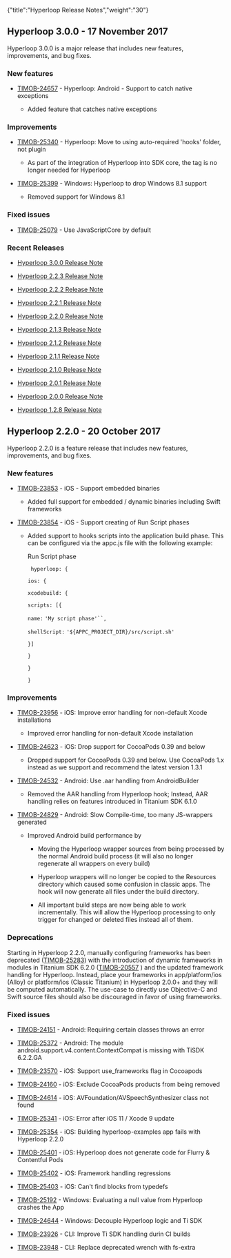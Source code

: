 {"title":"Hyperloop Release Notes","weight":"30"} 

## Hyperloop 3.0.0 - 17 November 2017

Hyperloop 3.0.0 is a major release that includes new features, improvements, and bug fixes.

### New features

*   [TIMOB-24657](https://jira.appcelerator.org/browse/TIMOB-24657) - Hyperloop: Android - Support to catch native exceptions
    
    *   Added feature that catches native exceptions
        

### Improvements

*   [TIMOB-25340](https://jira.appcelerator.org/browse/TIMOB-25340) - Hyperloop: Move to using auto-required 'hooks' folder, not plugin
    
    *   As part of the integration of Hyperloop into SDK core, the <plugins> tag is no longer needed for Hyperloop
        
*   [TIMOB-25399](https://jira.appcelerator.org/browse/TIMOB-25399) - Windows: Hyperloop to drop Windows 8.1 support
    
    *   Removed support for Windows 8.1
        

### Fixed issues

*   [TIMOB-25079](https://jira.appcelerator.org/browse/TIMOB-25079) - Use JavaScriptCore by default
    

### Recent Releases

*   [Hyperloop 3.0.0 Release Note](/docs/appc/Titanium_SDK/Titanium_SDK_Guide/Hyperloop/Hyperloop_Release_Notes/Hyperloop_3.0.0_Release_Note/)
    
*   [Hyperloop 2.2.3 Release Note](/docs/appc/Titanium_SDK/Titanium_SDK_Guide/Hyperloop/Hyperloop_Release_Notes/Hyperloop_2.2.3_Release_Note/)
    
*   [Hyperloop 2.2.2 Release Note](/docs/appc/Titanium_SDK/Titanium_SDK_Guide/Hyperloop/Hyperloop_Release_Notes/Hyperloop_2.2.2_Release_Note/)
    
*   [Hyperloop 2.2.1 Release Note](/docs/appc/Titanium_SDK/Titanium_SDK_Guide/Hyperloop/Hyperloop_Release_Notes/Hyperloop_2.2.1_Release_Note/)
    
*   [Hyperloop 2.2.0 Release Note](/docs/appc/Titanium_SDK/Titanium_SDK_Guide/Hyperloop/Hyperloop_Release_Notes/Hyperloop_2.2.0_Release_Note/)
    
*   [Hyperloop 2.1.3 Release Note](/docs/appc/Titanium_SDK/Titanium_SDK_Guide/Hyperloop/Hyperloop_Release_Notes/Hyperloop_2.1.3_Release_Note/)
    
*   [Hyperloop 2.1.2 Release Note](/docs/appc/Titanium_SDK/Titanium_SDK_Guide/Hyperloop/Hyperloop_Release_Notes/Hyperloop_2.1.2_Release_Note/)
    
*   [Hyperloop 2.1.1 Release Note](/docs/appc/Titanium_SDK/Titanium_SDK_Guide/Hyperloop/Hyperloop_Release_Notes/Hyperloop_2.1.1_Release_Note/)
    
*   [Hyperloop 2.1.0 Release Note](/docs/appc/Titanium_SDK/Titanium_SDK_Guide/Hyperloop/Hyperloop_Release_Notes/Hyperloop_2.1.0_Release_Note/)
    
*   [Hyperloop 2.0.1 Release Note](/docs/appc/Titanium_SDK/Titanium_SDK_Guide/Hyperloop/Hyperloop_Release_Notes/Hyperloop_2.0.1_Release_Note/)
    
*   [Hyperloop 2.0.0 Release Note](/docs/appc/Titanium_SDK/Titanium_SDK_Guide/Hyperloop/Hyperloop_Release_Notes/Hyperloop_2.0.0_Release_Note/)
    
*   [Hyperloop 1.2.8 Release Note](/docs/appc/Titanium_SDK/Titanium_SDK_Guide/Hyperloop/Hyperloop_Release_Notes/Hyperloop_1.2.8_Release_Note/)
    

## Hyperloop 2.2.0 - 20 October 2017

Hyperloop 2.2.0 is a feature release that includes new features, improvements, and bug fixes.

### New features

*   [TIMOB-23853](https://jira.appcelerator.org/browse/TIMOB-23853) - iOS - Support embedded binaries
    
    *   Added full support for embedded / dynamic binaries including Swift frameworks
        
*   [TIMOB-23854](https://jira.appcelerator.org/browse/TIMOB-23854) - iOS - Support creating of Run Script phases
    
    *   Added support to hooks scripts into the application build phase. This can be configured via the appc.js file with the following example:
        
        Run Script phase
        
        ` hyperloop: {`
        
        `ios: {`
        
        `xcodebuild: {`
        
        `scripts: [{`
        
        `name:` `'My script phase'``,`
        
        `shellScript:` `'${APPC_PROJECT_DIR}/src/script.sh'`
        
        `}]`
        
        `}`
        
        `}`
        
        `}`
        

### Improvements

*   [TIMOB-23956](https://jira.appcelerator.org/browse/TIMOB-23956) - iOS: Improve error handling for non-default Xcode installations
    
    *   Improved error handling for non-default Xcode installation
        
*   [TIMOB-24623](https://jira.appcelerator.org/browse/TIMOB-24623) - iOS: Drop support for CocoaPods 0.39 and below
    
    *   Dropped support for CocoaPods 0.39 and below. Use CocoaPods 1.x instead as we support and recommend the latest version 1.3.1
        
*   [TIMOB-24532](https://jira.appcelerator.org/browse/TIMOB-24532) - Android: Use .aar handling from AndroidBuilder
    
    *   Removed the AAR handling from Hyperloop hook; Instead, AAR handling relies on features introduced in Titanium SDK 6.1.0
        
*   [TIMOB-24829](https://jira.appcelerator.org/browse/TIMOB-24829) - Android: Slow Compile-time, too many JS-wrappers generated
    
    *   Improved Android build performance by
        
        *   Moving the Hyperloop wrapper sources from being processed by the normal Android build process (it will also no longer regenerate all wrappers on every build)
            
        *   Hyperloop wrappers will no longer be copied to the Resources directory which caused some confusion in classic apps. The hook will now generate all files under the build directory.
            
        *   All important build steps are now being able to work incrementally. This will allow the Hyperloop processing to only trigger for changed or deleted files instead all of them.
            

### Deprecations

Starting in Hyperloop 2.2.0, manually configuring frameworks has been deprecated ([TIMOB-25283](https://jira.appcelerator.org/browse/TIMOB-25283)) with the introduction of dynamic frameworks in modules in Titanium SDK 6.2.0 ([TIMOB-20557](https://jira.appcelerator.org/browse/TIMOB-20557) ) and the updated framework handling for Hyperloop. Instead, place your frameworks in app/platform/ios (Alloy) or platform/ios (Classic Titanium) in Hyperloop 2.0.0+ and they will be computed automatically. The use-case to directly use Objective-C and Swift source files should also be discouraged in favor of using frameworks.

### Fixed issues

*   [TIMOB-24151](https://jira.appcelerator.org/browse/TIMOB-24151) - Android: Requiring certain classes throws an error
    
*   [TIMOB-25372](https://jira.appcelerator.org/browse/TIMOB-25372) - Android: The module android.support.v4.content.ContextCompat is missing with TiSDK 6.2.2.GA
    
*   [TIMOB-23570](https://jira.appcelerator.org/browse/TIMOB-23570) - iOS: Support use\_frameworks flag in Cocoapods
    
*   [TIMOB-24160](https://jira.appcelerator.org/browse/TIMOB-24160) - iOS: Exclude CocoaPods products from being removed
    
*   [TIMOB-24614](https://jira.appcelerator.org/browse/TIMOB-24614) - iOS: AVFoundation/AVSpeechSynthesizer class not found
    
*   [TIMOB-25341](https://jira.appcelerator.org/browse/TIMOB-25341) - iOS: Error after iOS 11 / Xcode 9 update
    
*   [TIMOB-25354](https://jira.appcelerator.org/browse/TIMOB-25354) - iOS: Building hyperloop-examples app fails with Hyperloop 2.2.0
    
*   [TIMOB-25401](https://jira.appcelerator.org/browse/TIMOB-25401) - iOS: Hyperloop does not generate code for Flurry & Contentful Pods
    
*   [TIMOB-25402](https://jira.appcelerator.org/browse/TIMOB-25402) - iOS: Framework handling regressions
    
*   [TIMOB-25403](https://jira.appcelerator.org/browse/TIMOB-25403) - iOS: Can't find blocks from typedefs
    
*   [TIMOB-25192](https://jira.appcelerator.org/browse/TIMOB-25192) - Windows: Evaluating a null value from Hyperloop crashes the App
    
*   [TIMOB-24644](https://jira.appcelerator.org/browse/TIMOB-24644) - Windows: Decouple Hyperloop logic and Ti SDK
    
*   [TIMOB-23926](https://jira.appcelerator.org/browse/TIMOB-23926) - CLI: Improve Ti SDK handling durin CI builds
    
*   [TIMOB-23948](https://jira.appcelerator.org/browse/TIMOB-23948) - CLI: Replace deprecated wrench with fs-extra